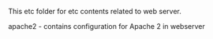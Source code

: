 This etc folder for etc contents related to web server.

apache2 - contains configuration for Apache 2 in webserver
